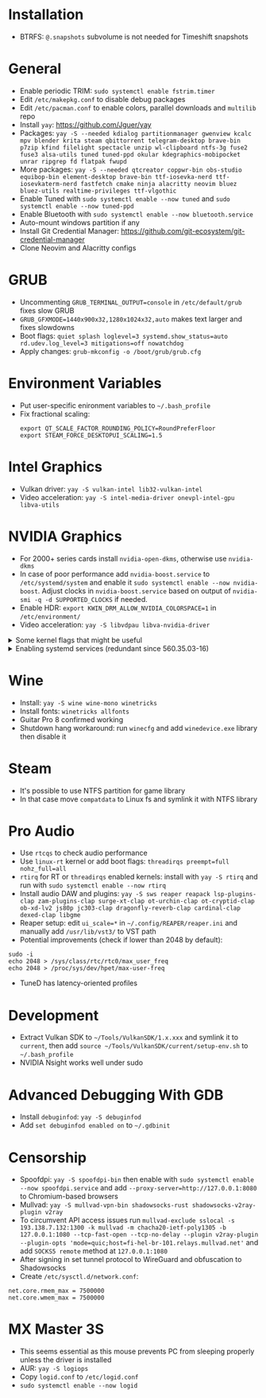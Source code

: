 # Installation
 * BTRFS: `@.snapshots` subvolume is not needed for Timeshift snapshots

# General
 * Enable periodic TRIM: `sudo systemctl enable fstrim.timer`
 * Edit `/etc/makepkg.conf` to disable debug packages
 * Edit `/etc/pacman.conf` to enable colors, parallel downloads and `multilib` repo
 * Install `yay`: https://github.com/Jguer/yay
 * Packages: `yay -S --needed kdialog partitionmanager gwenview kcalc mpv blender krita steam qbittorrent telegram-desktop brave-bin p7zip kfind filelight spectacle unzip wl-clipboard ntfs-3g fuse2 fuse3 alsa-utils tuned tuned-ppd okular kdegraphics-mobipocket unrar ripgrep fd flatpak fwupd`
 * More packages: `yay -S --needed qtcreator coppwr-bin obs-studio equibop-bin element-desktop brave-bin ttf-iosevka-nerd ttf-iosevkaterm-nerd fastfetch cmake ninja alacritty neovim bluez bluez-utils realtime-privileges ttf-vlgothic`
 * Enable Tuned with `sudo systemctl enable --now tuned` and `sudo systemctl enable --now tuned-ppd`
 * Enable Bluetooth with `sudo systemctl enable --now bluetooth.service`
 * Auto-mount windows partition if any
 * Install Git Credential Manager: https://github.com/git-ecosystem/git-credential-manager
 * Clone Neovim and Alacritty configs

# GRUB
 * Uncommenting `GRUB_TERMINAL_OUTPUT=console` in `/etc/default/grub` fixes slow GRUB
 * `GRUB_GFXMODE=1440x900x32,1280x1024x32,auto` makes text larger and fixes slowdowns
 * Boot flags: `quiet splash loglevel=3 systemd.show_status=auto rd.udev.log_level=3 mitigations=off nowatchdog`
 * Apply changes: `grub-mkconfig -o /boot/grub/grub.cfg`

# Environment Variables
 * Put user-specific enironment variables to `~/.bash_profile`
 * Fix fractional scaling:
   ```
   export QT_SCALE_FACTOR_ROUNDING_POLICY=RoundPreferFloor
   export STEAM_FORCE_DESKTOPUI_SCALING=1.5
   ```
# Intel Graphics
 * Vulkan driver: `yay -S vulkan-intel lib32-vulkan-intel`
 * Video acceleration: `yay -S intel-media-driver onevpl-intel-gpu libva-utils`

# NVIDIA Graphics
 * For 2000+ series cards install `nvidia-open-dkms`, otherwise use `nvidia-dkms`
 * In case of poor performance add `nvidia-boost.service` to `/etc/systemd/system` and enable it `sudo systemctl enable --now nvidia-boost`. Adjust clocks in `nvidia-boost.service` based on output of `nvidia-smi -q -d SUPPORTED_CLOCKS` if needed.
 * Enable HDR: `export KWIN_DRM_ALLOW_NVIDIA_COLORSPACE=1` in `/etc/environment/`
 * Video acceleration: `yay -S libvdpau libva-nvidia-driver`
<details>
  <summary>Some kernel flags that might be useful</summary>

   Add these to `/etc/modprobe.d/nvidia.conf`

```
# Suspend fix
options nvidia NVreg_PreserveVideoMemoryAllocations=1
options nvidia NVreg_TemporaryFilePath=/var/tmp
# Setting it to 0 might help with slowdowns, setting it to 1 only works for 2000+ cards
options nvidia NVreg_EnableGpuFirmware=1
# Wayland fix
options nvidia_drm modeset=1
options nvidia_drm fbdev=1
```

</details>
<details>
   <summary>Enabling systemd services (redundant since 560.35.03-16)</summary>

   `sudo systemctl enable nvidia-{suspend,resume,hibernate,powerd,persistenced}`
</details>

# Wine
 * Install: `yay -S wine wine-mono winetricks`
 * Install fonts: `winetricks allfonts`
 * Guitar Pro 8 confirmed working
 * Shutdown hang workaround: run `winecfg` and add `winedevice.exe` library then disable it

# Steam
 * It's possible to use NTFS partition for game library
 * In that case move `compatdata` to Linux fs and symlink it with NTFS library

# Pro Audio
 * Use `rtcqs` to check audio performance
 * Use `linux-rt` kernel or add boot flags: `threadirqs preempt=full nohz_full=all`
 * `rtirq` for RT or `threadirqs` enabled kernels: install with `yay -S rtirq` and run with `sudo systemctl enable --now rtirq`
 * Install audio DAW and plugins: `yay -S sws reaper reapack lsp-plugins-clap zam-plugins-clap surge-xt-clap ot-urchin-clap ot-cryptid-clap ob-xd-lv2 js80p jc303-clap dragonfly-reverb-clap cardinal-clap dexed-clap libgme`
 * Reaper setup: edit `ui_scale=*` in `~/.config/REAPER/reaper.ini` and manually add `/usr/lib/vst3/` to VST path
 * Potential improvements (check if lower than 2048 by default):
```
sudo -i
echo 2048 > /sys/class/rtc/rtc0/max_user_freq
echo 2048 > /proc/sys/dev/hpet/max-user-freq
```
 * TuneD has latency-oriented profiles

# Development
 * Extract Vulkan SDK to `~/Tools/VulkanSDK/1.x.xxx` and symlink it to `current`, then add `source ~/Tools/VulkanSDK/current/setup-env.sh` to `~/.bash_profile`
 * NVIDIA Nsight works well under sudo

# Advanced Debugging With GDB
 * Install `debuginfod`: `yay -S debuginfod`
 * Add `set debuginfod enabled on` to `~/.gdbinit`

# Censorship
 * Spoofdpi: `yay -S spoofdpi-bin` then enable with `sudo systemctl enable --now spoofdpi.service` and add `--proxy-server=http://127.0.0.1:8080` to Chromium-based browsers
 * Mullvad: `yay -S mullvad-vpn-bin shadowsocks-rust shadowsocks-v2ray-plugin v2ray`
 * To circumvent API access issues run `mullvad-exclude sslocal -s 193.138.7.132:1300 -k mullvad -m chacha20-ietf-poly1305 -b 127.0.0.1:1080 --tcp-fast-open --tcp-no-delay --plugin v2ray-plugin --plugin-opts 'mode=quic;host=fi-hel-br-101.relays.mullvad.net'` and add `SOCKS5 remote` method at `127.0.0.1:1080`
 * After signing in set tunnel protocol to WireGuard and obfuscation to Shadowsocks
 * Create `/etc/sysctl.d/network.conf`:
```
net.core.rmem_max = 7500000
net.core.wmem_max = 7500000
```

# MX Master 3S
 * This seems essential as this mouse prevents PC from sleeping properly unless the driver is installed
 * AUR: `yay -S logiops`
 * Copy `logid.conf` to `/etc/logid.conf`
 * `sudo systemctl enable --now logid`
